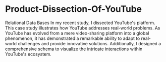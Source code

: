 # Product-Dissection-Of-YouTube
Relational Data Bases
In my recent study, I dissected YouTube's platform. This case study illustrates how YouTube addresses real-world problems. As YouTube has evolved from a mere video-sharing platform into a global phenomenon, it has demonstrated a remarkable ability to adapt to real-world challenges and provide innovative solutions. Additionally, I designed a comprehensive schema to visualize the intricate interactions within YouTube's ecosystem.
